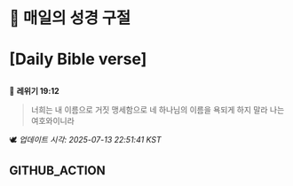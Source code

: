 # 🙏 매일의 성경 구절
# [Daily Bible verse]
##
<!-- START_BIBLE_VERSE -->
📖 **레위기 19:12**
> 너희는 내 이름으로 거짓 맹세함으로 네 하나님의 이름을 욕되게 하지 말라 나는 여호와이니라

🕊️ _업데이트 시각: 2025-07-13 22:51:41 KST_
  <!-- END_BIBLE_VERSE -->
## GITHUB_ACTION
